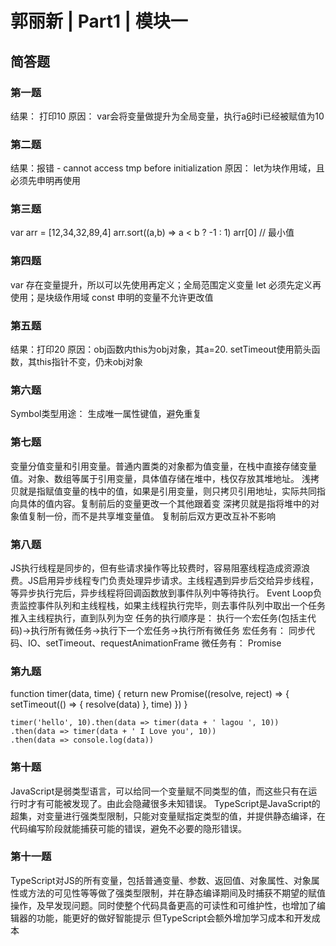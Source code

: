 # 郭丽新 | Part1 | 模块一
## 简答题
### 第一题
结果： 打印10
原因： var会将变量做提升为全局变量，执行a[6]()时i已经被赋值为10

### 第二题
结果：报错 - cannot access tmp before initialization
原因： let为块作用域，且必须先申明再使用

### 第三题
var arr = [12,34,32,89,4]
arr.sort((a,b) => a < b ? -1 : 1)
arr[0] // 最小值

### 第四题
var 存在变量提升，所以可以先使用再定义；全局范围定义变量
let 必须先定义再使用；是块级作用域
const 申明的变量不允许更改值

### 第五题
结果：打印20
原因：obj函数内this为obj对象，其a=20. setTimeout使用箭头函数，其this指针不变，仍未obj对象

### 第六题
Symbol类型用途： 生成唯一属性键值，避免重复

### 第七题
变量分值变量和引用变量。普通内置类的对象都为值变量，在栈中直接存储变量值。对象、数组等属于引用变量，具体值存储在堆中，栈仅存放其堆地址。
浅拷贝就是指赋值变量的栈中的值，如果是引用变量，则只拷贝引用地址，实际共同指向具体的值内容。复制前后的变量更改一个其他跟着变
深拷贝就是指将堆中的对象值复制一份，而不是共享堆变量值。 复制前后双方更改互补不影响

### 第八题
JS执行线程是同步的，但有些请求操作等比较费时，容易阻塞线程造成资源浪费。JS启用异步线程专门负责处理异步请求。主线程遇到异步后交给异步线程，等异步执行完后，异步线程将回调函数放到事件队列中等待执行。
Event Loop负责监控事件队列和主线程栈，如果主线程执行完毕，则去事件队列中取出一个任务推入主线程执行，直到队列为空
任务的执行顺序是： 执行一个宏任务(包括主代码)->执行所有微任务->执行下一个宏任务->执行所有微任务
宏任务有： 同步代码、IO、setTimeout、requestAnimationFrame
微任务有： Promise

### 第九题
function timer(data, time) {
      return new Promise((resolve, reject) => {
        setTimeout(() => {
          resolve(data)
        }, time)
      })
    }

    timer('hello', 10).then(data => timer(data + ' lagou ', 10))
    .then(data => timer(data + ' I Love you', 10))
    .then(data => console.log(data))
    
### 第十题
JavaScript是弱类型语言，可以给同一个变量赋不同类型的值，而这些只有在运行时才有可能被发现了。由此会隐藏很多未知错误。
TypeScript是JavaScript的超集，对变量进行强类型限制，只能对变量赋指定类型的值，并提供静态编译，在代码编写阶段就能捕获可能的错误，避免不必要的隐形错误。

### 第十一题
TypeScript对JS的所有变量，包括普通变量、参数、返回值、对象属性、对象属性或方法的可见性等等做了强类型限制，并在静态编译期间及时捕获不期望的赋值操作，及早发现问题。同时使整个代码具备更高的可读性和可维护性，也增加了编辑器的功能，能更好的做好智能提示
但TypeScript会额外增加学习成本和开发成本


